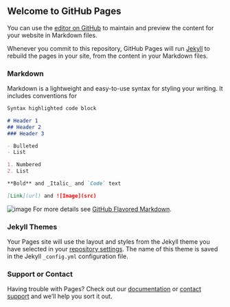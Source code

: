 ## Welcome to GitHub Pages

You can use the [editor on GitHub](https://github.com/julycamel/junxiangfd.github.io/edit/master/index.md) to maintain and preview the content for your website in Markdown files.

Whenever you commit to this repository, GitHub Pages will run [Jekyll](https://jekyllrb.com/) to rebuild the pages in your site, from the content in your Markdown files.

### Markdown

Markdown is a lightweight and easy-to-use syntax for styling your writing. It includes conventions for

```markdown
Syntax highlighted code block

# Header 1
## Header 2
### Header 3

- Bulleted
- List

1. Numbered
2. List

**Bold** and _Italic_ and `Code` text

[Link](url) and ![Image](src)
```
![image](https://image.baidu.com/search/detail?ct=503316480&z=0&ipn=false&word=%E6%9D%8E%E6%B2%81&hs=2&pn=2&spn=0&di=33770&pi=0&rn=1&tn=baiduimagedetail&is=0%2C0&ie=utf-8&oe=utf-8&cl=2&lm=-1&cs=1645572112%2C1251580102&os=1625103350%2C154443901&simid=0%2C0&adpicid=0&lpn=0&ln=30&fr=ala&fm=&sme=&cg=star&bdtype=0&oriquery=%E6%9D%8E%E6%B2%81&objurl=http%3A%2F%2Fn.sinaimg.cn%2Ffront%2F600%2Fw1920h1080%2F20180906%2FnL9X-hitesuy9280484.jpg&fromurl=ippr_z2C%24qAzdH3FAzdH3Fh_z%26e3Bftgw_z%26e3Bv54_z%26e3BvgAzdH3Fw6ptvsj_m99aa9dnab_80u1knu99aa8aa2sdl_z%26e3Bip4s&gsm=&islist=&querylist=)
For more details see [GitHub Flavored Markdown](https://guides.github.com/features/mastering-markdown/).

### Jekyll Themes

Your Pages site will use the layout and styles from the Jekyll theme you have selected in your [repository settings](https://github.com/julycamel/junxiangfd.github.io/settings). The name of this theme is saved in the Jekyll `_config.yml` configuration file.

### Support or Contact

Having trouble with Pages? Check out our [documentation](https://help.github.com/categories/github-pages-basics/) or [contact support](https://github.com/contact) and we’ll help you sort it out.
